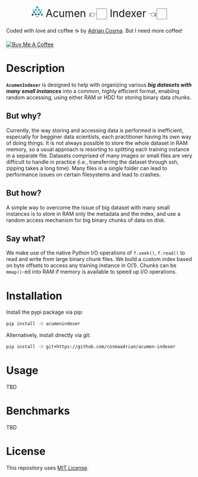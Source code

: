 <h1 align="center"><span style="font-weight:normal"> <img src="https://github.com/cosmaadrian/acumen-template/blob/master/assets/icon.png" alt="drawing" style="width:30px;"/> Acumen 👉🏻 Indexer 👈🏻</h1>

Coded with love and coffee ☕ by [Adrian Cosma](https://scholar.google.com/citations?user=cdYk_RUAAAAJ&hl=en). But I need more coffee!

<a href="https://www.buymeacoffee.com/cosmadrian" target="_blank"><img src="https://www.buymeacoffee.com/assets/img/custom_images/orange_img.png" alt="Buy Me A Coffee" style="height: 41px !important;width: 174px !important;box-shadow: 0px 3px 2px 0px rgba(190, 190, 190, 0.5) !important;-webkit-box-shadow: 0px 3px 2px 0px rgba(190, 190, 190, 0.5) !important;" ></a>

# Description

**`AcumenIndexer`** is designed to help with organizing various ***big datasets with many small instances*** into a common, highly efficient format, enabling random accessing, using either RAM or HDD for storing binary data chunks.

## But why?
Currently, the way storing and accessing data is performed is inefficient, especially for begginer data scientists, each practitioner having its own way of doing things. It is not always possible to store the whole dataset in RAM memory, so a usual approach is resorting to splitting each training instance in a separate file. Datasets comprised of many images or small files are very difficult to handle in practice (i.e., transferring the dataset through ssh, zipping takes a long time). Many files in a single folder can lead to performance issues on certain filesystems and lead to crashes.

## But how?
A simple way to overcome the issue of big dataset with many small instances is to store in RAM only the metadata and the index, and use a random access mechanism for big binary chunks of data on disk.

## Say what?
We make use of the native Python I/O operations of `f.seek()`, `f.read()` to read and write from large binary chunk files. We build a custom index based on byte offsets to access any training instance in O(1). Chunks can be `mmap()`-ed into RAM if memory is available to speed up I/O operations.

# Installation

Install the pypi package via pip:

```bash
pip install -U acumenindexer
```

Alternatively, install directly via git:
```bash
pip install -U git+https://github.com/cosmaadrian/acumen-indexer
```

# Usage
TBD

# Benchmarks

TBD

# License
This repository uses [MIT License](LICENSE).
